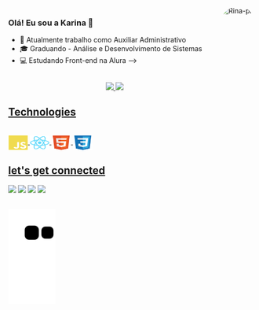 <div>
  <img align="right" alt="Rina-pic" height="200" style="border-radius:50px;" src="https://i.pinimg.com/originals/48/5e/83/485e83ad5709e90ba5a0cffccb717e08.gif">
 </div>

### Olá! Eu sou a Karina 👋


- 💼 Atualmente trabalho como Auxiliar Administrativo
- 🎓 Graduando - Análise e Desenvolvimento de Sistemas
- 💻 Estudando Front-end na Alura 
-->

##

<div align="center">
  <a href="https://github.com/rinaxhp">
  <img height="180em" src="https://github-readme-stats.vercel.app/api?username=rinaxhp&show_icons=true&theme=dracula&include_all_commits=true&count_private=true"/>
     <img height="180em" src="https://github-readme-stats.vercel.app/api/top-langs/?username=rafaballerini&layout=compact&langs_count=16&theme=dracula"/>
    </div>
    
   
  ##
  
  ## Technologies

</div>
  <div style="display: inline_block"><br>
  <img align="center" alt="Rina-Js" height="30" width="40" src="https://raw.githubusercontent.com/devicons/devicon/master/icons/javascript/javascript-plain.svg">
  <img align="center" alt="Rina-React" height="30" width="40" src="https://raw.githubusercontent.com/devicons/devicon/master/icons/react/react-original.svg">
  <img align="center" alt="Rina-HTML" height="30" width="40" src="https://raw.githubusercontent.com/devicons/devicon/master/icons/html5/html5-original.svg">
  <img align="center" alt="Rina-CSS" height="30" width="40" src="https://raw.githubusercontent.com/devicons/devicon/master/icons/css3/css3-original.svg">
</div>
                                                                                  

  ## let's get connected 
  
<div> 
  <a href="https://instagram.com/rinaxhp" target="_blank"><img src="https://img.shields.io/badge/-Instagram-%23E4405F?style=for-the-badge&logo=instagram&logoColor=white" target="_blank"></a>
 	<a href="https://www.twitch.tv/rinaxhp0" target="_blank"><img src="https://img.shields.io/badge/Twitch-9146FF?style=for-the-badge&logo=twitch&logoColor=white" target="_blank"></a>
  <a href = "mailto:karina.kirisitina@gmail.com"><img src="https://img.shields.io/badge/-Gmail-%23333?style=for-the-badge&logo=gmail&logoColor=white" target="_blank"></a>
  <a href="https://www.linkedin.com/in/karina-cristina-proença-b08640224/" target="_blank"><img src="https://img.shields.io/badge/-LinkedIn-%230077B5?style=for-the-badge&logo=linkedin&logoColor=white" target="_blank"></a> 
 </a>
   
   ##
 
  ![Snake animation](https://github.com/rinaxhp/rinaxhp/blob/output/github-contribution-grid-snake.svg)
 
</div>

